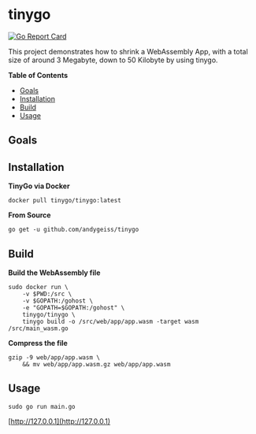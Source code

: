 # tinygo

[![Go Report Card](https://goreportcard.com/badge/github.com/andygeiss/tinygo)](https://goreportcard.com/report/github.com/andygeiss/tinygo)

This project demonstrates how to shrink a WebAssembly App, with a total size of around 3 Megabyte, down to 50 Kilobyte by using tinygo. 

**Table of Contents**

- [Goals](README.md#goals)
- [Installation](README.md#installation)
- [Build](README.md#build)
- [Usage](README.md#usage)

## Goals

## Installation

**TinyGo via Docker**

    docker pull tinygo/tinygo:latest

**From Source**

    go get -u github.com/andygeiss/tinygo

## Build

**Build the WebAssembly file**

    sudo docker run \
        -v $PWD:/src \
        -v $GOPATH:/gohost \
        -e "GOPATH=$GOPATH:/gohost" \
        tinygo/tinygo \
        tinygo build -o /src/web/app/app.wasm -target wasm /src/main_wasm.go

**Compress the file**

    gzip -9 web/app/app.wasm \
        && mv web/app/app.wasm.gz web/app/app.wasm
         
## Usage

    sudo go run main.go

[http://127.0.0.1](http://127.0.0.1)
